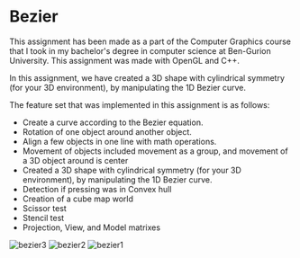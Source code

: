 # Bezier

This assignment has been made as a part of the Computer Graphics course that I took in my bachelor's degree in computer science at Ben-Gurion University. This assignment was made with OpenGL and C++.

In this assignment, we have created a 3D shape with cylindrical symmetry (for your 3D environment), by manipulating the 1D Bezier curve.

The feature set that was implemented in this assignment is as follows:
* Create a curve according to the Bezier equation.
* Rotation of one object around another object.
* Align a few objects in one line with math operations.
* Movement of objects included movement as a group, and movement of a 3D object around is center
* Created a 3D shape with cylindrical symmetry (for your 3D environment), by manipulating the 1D Bezier curve.
* Detection if pressing was in Convex hull
* Creation of a cube map world
* Scissor test
* Stencil test
* Projection, View, and Model matrixes


![bezier3](https://user-images.githubusercontent.com/43497130/110626301-3a26a780-81a9-11eb-97be-c3cfbf0b9ce1.png)
![bezier2](https://user-images.githubusercontent.com/43497130/110626304-3abf3e00-81a9-11eb-90e8-2766b53c8acc.png)
![bezier1](https://user-images.githubusercontent.com/43497130/110626306-3b57d480-81a9-11eb-88cb-73f6356e3615.png)
